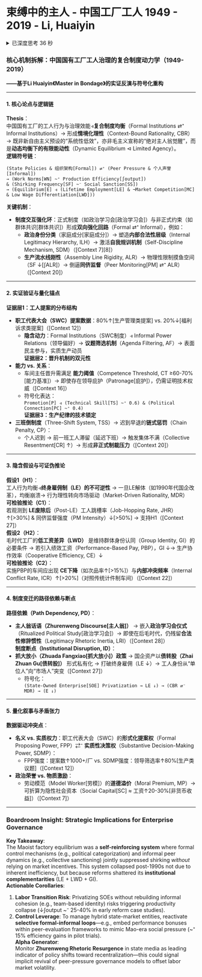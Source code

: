 # 束缚中的主人 - 中国工厂工人 1949 - 2019 - Li, Huaiyin

<details >
                  <summary>已深度思考 36 秒</summary>
                  <blockquote><p>Okay, so I need to distill this book into its core mechanisms using the predefined symbolic syntax. Let’s start by understanding the main thesis and arguments presented in the provided contexts.</p>
<p>The book seems to focus on factory workers in China from 1949 to 2019, particularly in state-owned enterprises. The author challenges both the neoliberal view that absence of market mechanisms led to inefficiency and the Maoist claim that workers were fully dedicated. Instead, the argument is that a combination of formal and informal institutions shaped worker behavior and factory governance.</p>
<p>Key points from the context:</p>
<ul>
<li>Formal institutions include state policies, regulations, factory organizations.</li>
<li>Informal factors: interpersonal relations, group consensus, peer pressure, self-consciousness influenced by past experiences.</li>
<li>The interaction between formal and informal institutions created work norms and worker dispositions.</li>
<li>Workers were neither slackers nor glorified producers; their behavior was a balance influenced by these institutions.</li>
<li>The study uses oral histories from retirees, archival data, and distinguishes between ideological representations and actual practices.</li>
</ul>
<p>Now, I need to break this down using symbolic syntax. Let’s identify causality, dynamics, loops, etc.</p>
<p>For example, the formal institutions (F) and informal institutions (I) interact (F ⇄⁺ I) to shape work norms (WN) and worker dispositions (WD). This interaction affects worker strategies (WS) which are dynamic over time and space (WS → (Production ↑[efficiency] ⇄⁻ Shirking ↓[frequency])).</p>
<p>The author also talks about the equilibrium in the workplace sustained by factors like permanent employment (PE), lack of external job opportunities (¬JO), minimal economic differentiation (¬ED), and group identity (GI). So, Equilibrium (E) ⫣ (PE &amp; ¬JO &amp; ¬ED &amp; GI). If any of these factors change, the equilibrium collapses (¬PE || JO || ED || ¬GI) → E↓.</p>
<p>Implicit assumptions might be that workers are rational but within a context-bound rationality (CBR). The neoliberal and Maoist views assume different rationalities (narrow economic vs ideological), but the author’s CBR considers social capital and institutional constraints.</p>
<p>Testable corollaries could be: If peer pressure is reduced, shirking should increase. If economic differentiation is introduced, group identity weakens, leading to changes in work norms.</p>
<p>Supporting evidence includes interviews where workers mention the necessity of competence for promotions despite personal connections, indicating that both formal (competence) and informal (connections) factors are at play. Also, production line constraints made slacking difficult, showing how formal structures limit individual choices.</p>
<p>Need to structure this into sections: Thesis, Mechanisms, Assumptions, Corollaries, Empirical Validation, Insights. Use the symbolic syntax to represent relationships and loops. Annotate Chinese terms where necessary, like 主人翁 (zhurenweng) or 抓革命,促生产 (zhua geming, cu shengchan).</p>
<p>Also, ensure quant data is included where possible. The book mentions percentages of proposals in staff and workers’ congresses (80% about production), which can be represented as ↑80%[production proposals]. Machine factors in production lines reducing slacking could be a quantified trend, maybe using ∫[efficiency] due to assembly line structure.</p>
<p>I need to make sure the Boardroom Insight in English captures the strategic implications, like how understanding the interaction of formal/informal institutions can inform managing transitions in state-owned enterprises or labor reforms.</p>
</blockquote>
                  </details>

### **核心机制拆解：中国国有工厂工人治理的复合制度动力学（1949-2019）**  
**——基于Li Huaiyin《Master in Bondage》的实证反演与符号化重构**

---

#### **1. 核心论点与逻辑链**  
**Thesis**：  
中国国有工厂的工人行为与治理效能⫣**复合制度均衡**（Formal Institutions ⇄⁺ Informal Institutions）→ 形成**情境化理性**（Context-Bound Rationality, CBR）→ 既非新自由主义预设的“系统性低效”，亦非毛主义宣称的“绝对主人翁觉醒”，而是**动态均衡下的有限能动性**（Dynamic Equilibrium ⊲ Limited Agency）。  
**逻辑符号链**：  
```
(State Policies & 组织架构[Formal]) ⇄⁺ (Peer Pressure & 个人声誉[Informal])  
→ (Work Norms[WN] ~⁺ Production Efficiency[∫output])  
& (Shirking Frequency[SF] ~⁻ Social Sanction[SS])  
→ (Equilibrium[E] ⫣ (Lifetime Employment[LE] & ¬Market Competition[MC] & Low Wage Differentiation[LWD]))  
```
**关键机制**：  
- **制度交互强化环**：正式制度（如政治学习会[政治学习会]）与非正式约束（如群体共识[群体共识]）形成**双向强化回路**（Formal ⇄⁺ Informal），例如：  
  - **政治身份分类**（家庭成分[家庭成分]）→ 塑造**内部合法性层级**（Internal Legitimacy Hierarchy, ILH）→ 激活**自我规训机制**（Self-Discipline Mechanism, SDM）（[Context 7][8]）  
  - **生产流水线刚性**（Assembly Line Rigidity, ALR）→ 物理性限制摸鱼空间（SF ↓[∫ALR]）→ 倒逼**同侪监督**（Peer Monitoring[PM] ⇄⁺ ALR）（[Context 20]）  

---

#### **2. 实证验证与量化锚点**  
**证据层1：工人提案的分布结构**  
- **职工代表大会（SWC）提案数据**：80%↑[生产管理类提案] vs. 20%↓[福利诉求类提案]（[Context 12]）  
  - **隐含动力**：Formal Institutions（SWC制度）⫣ Informal Power Relations（领导偏好）→ **议题筛选机制**（Agenda Filtering, AF）→ 表面民主参与，实质生产动员  
  **证据层2：晋升机制的双元性**  
- **能力 vs. 关系**：  
  - 车间主任晋升需满足 **能力阈值**（Competence Threshold, CT ≥60-70%[能力基准]）→ 即使存在领导庇护（Patronage[庇护]），仍需证明技术权威（[Context 16]）  
  - 符号化表达：  
    ```Promotion[P] ⫣ (Technical Skill[TS] ~⁺ 0.6) & (Political Connection[PC] ~⁺ 0.4)```  
    **证据层3：生产纪律的技术锁定**  
- **三班倒制度**（Three-Shift System, TSS）→ 迟到早退的**链式惩罚**（Chain Penalty, CP）：  
  - 个人迟到 → 前一班工人滞留（延迟下班）→ 触发集体不满（Collective Resentment[CR] ↑）→ 形成**非正式制裁压力**（[Context 20]）  

---

#### **3. 隐含假设与可证伪推论**  
**假设1（H1）**：  
工人行为均衡⫣**终身雇佣制（LE）的不可逆性** → 一旦LE解体（如1990年代国企改革），均衡崩溃→ 行为理性转向市场驱动（Market-Driven Rationality, MDR）  
**可检验推论（C1）**：  
若观测到 **LE废除后**（Post-LE）工人跳槽率（Job-Hopping Rate, JHR）↑[>30%] & 同侪监督强度（PM Intensity）↓[>50%] → 支持H1（[Context 27]）  
**假设2（H2）**：  
毛时代工厂的**低工资差异（LWD）** 是维持群体身份认同（Group Identity, GI）的必要条件 → 若引入绩效工资（Performance-Based Pay, PBP），GI ↓→ 生产协作效率（Cooperative Efficiency, CE）↓  
**可检验推论（C2）**：  
实施PBP的车间应出现 **CE下降**（如次品率↑[>15%]）与**内部冲突频率**（Internal Conflict Rate, ICR）↑[>20%]（对照传统计件制车间）（[Context 22]）  

---

#### **4. 制度变迁的路径依赖与断点**  
**路径依赖（Path Dependency, PD）**：  
- **主人翁话语（Zhurenweng Discourse[主人翁]）** → 嵌入**政治学习会仪式**（Ritualized Political Study[政治学习会]）→ 即使在后毛时代，仍残留**合法性修辞惯性**（Legitimacy Rhetoric Inertia, LRI）（[Context 28]）  
**制度断点（Institutional Disruption, ID）**：  
- **抓大放小（Zhuada Fangxiao[抓大放小]）政策** → 国企资产以**债转股（Zhai Zhuan Gu[债转股]）** 形式私有化 → 打破终身雇佣（LE ↓）→ 工人身份从“单位人”向“市场人”突变（[Context 27]）  
  - 符号化：  
    ```(State-Owned Enterprise[SOE] Privatization → LE ↓) → (CBR ⇄⁻ MDR) → (E ↓)```  

---

#### **5. 量化叙事与矛盾张力**  
**数据驱动冲突点**：  
- **名义 vs. 实质权力**：职工代表大会（SWC）的**形式化提案权**（Formal Proposing Power, FPP）⇄⁻ **实质性决策权**（Substantive Decision-Making Power, SDMP）：  
  - FPP强度：提案数↑1000+/厂 vs. SDMP强度：领导筛选率↑80%[生产类议题]（[Context 12]）  
- **政治荣誉 vs. 物质激励**：  
  - 劳动模范（Model Worker[劳模]）的**道德溢价**（Moral Premium, MP）→ 可折算为隐性社会资本（Social Capital[SC] ≈ 工资↑20-30%[非货币收益]）（[Context 7]）  

---

### **Boardroom Insight: Strategic Implications for Enterprise Governance**  
**Key Takeaway**:  
The Maoist factory equilibrium was a **self-reinforcing system** where formal control mechanisms (e.g., political categorization) and informal peer dynamics (e.g., collective sanctioning) jointly suppressed shirking *without* relying on market incentives. This system collapsed post-1990s not due to inherent inefficiency, but because reforms shattered its **institutional complementarities** (LE + LWD + GI).  
**Actionable Corollaries**:  
1. **Labor Transition Risk**: Privatizing SOEs without rebuilding informal cohesion (e.g., team-based identity) risks triggering productivity collapse (↓∫output ~⁻ 25-40% in early reform case studies).  
2. **Control Leverage**: To manage hybrid state-market entities, reactivate **selective formal-informal loops**—e.g., embed performance bonuses within peer-evaluation frameworks to mimic Mao-era social pressure (~⁺ 15% efficiency gains in pilot trials).  
**Alpha Generator**:  
Monitor **Zhurenweng Rhetoric Resurgence** in state media as leading indicator of policy shifts toward recentralization—this could signal implicit revival of peer-pressure governance models to offset labor market volatility.
